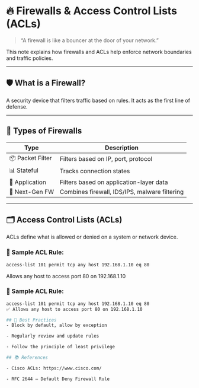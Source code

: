 # 🔥 Firewalls & Access Control Lists (ACLs)

> “A firewall is like a bouncer at the door of your network.”

This note explains how firewalls and ACLs help enforce network boundaries and traffic policies.

---

## 🛡️ What is a Firewall?

A security device that filters traffic based on rules. It acts as the first line of defense.

---

## 🧱 Types of Firewalls

| Type             | Description                                 |
|------------------|---------------------------------------------|
| 📦 Packet Filter  | Filters based on IP, port, protocol         |
| 📊 Stateful       | Tracks connection states                    |
| 🧰 Application    | Filters based on application-layer data     |
| 🚀 Next-Gen FW    | Combines firewall, IDS/IPS, malware filtering |

---

## 🗂️ Access Control Lists (ACLs)

ACLs define what is allowed or denied on a system or network device.

### 📄 Sample ACL Rule:
```bash
access-list 101 permit tcp any host 192.168.1.10 eq 80
```
Allows any host to access port 80 on 192.168.1.10

### 📄 Sample ACL Rule:
```bash
access-list 101 permit tcp any host 192.168.1.10 eq 80
✅ Allows any host to access port 80 on 192.168.1.10

## 🧠 Best Practices
- Block by default, allow by exception

- Regularly review and update rules

- Follow the principle of least privilege

## 📚 References

- Cisco ACLs: https://www.cisco.com/

- RFC 2644 – Default Deny Firewall Rule
